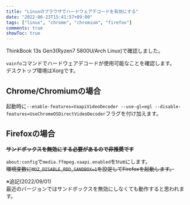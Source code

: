 ```yaml
---
title: "Linuxのブラウザでハードウェアデコードを有効にする"
date: "2022-06-23T15:41:57+09:00"
tags: ["linux", "chrome", "chromium", "firefox"]
comments: true
showToc: true
---
```

ThinkBook 13s Gen3(Ryzen7 5800U/Arch Linux)で確認しました。

`vainfo`コマンドでハードウェアデコードが使用可能なことを確認します。  
デスクトップ環境はXorgです。

## Chrome/Chromiumの場合

起動時に`--enable-features=VaapiVideoDecoder --use-gl=egl --disable-features=UseChromeOSDirectVideoDecoder`フラグを付け加えます。

## Firefoxの場合

~~**サンドボックスを無効にする必要があるので非推奨です**~~

`about:config`で`media.ffmpeg.vaapi.enabled`をtrueにします。  
~~環境変数に`MOZ_DISABLE_RDD_SANDBOX=1`を設定してFirefoxを起動します。~~

※追記(2022/09/01)  
最近のバージョンではサンドボックスを無効にしなくても動作すると思われます。